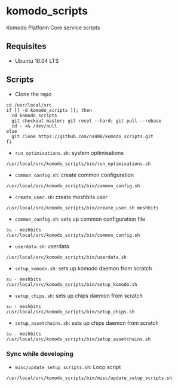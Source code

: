 # komodo_scripts

Komodo Platform Core service scripts

## Requisites

- Ubuntu 16.04 LTS

## Scripts

- Clone the repo
```
cd /usr/local/src
if [[ -d komodo_scripts ]]; then
  cd komodo_scripts
  git checkout master; git reset --hard; git pull --rebase
  cd - >& /dev/null
else
  git clone https://github.com/ns408/komodo_scripts.git
fi
```

- `run_optimisations.sh`: system optimisations
```
/usr/local/src/komodo_scripts/bin/run_optimisations.sh
```

- `common_config.sh`: create common configuration
```
/usr/local/src/komodo_scripts/bin/common_config.sh
```

- `create_user.sh`: create meshbits user
```
/usr/local/src/komodo_scripts/bin/create_user.sh meshbits
```

- `common_config.sh`: sets up common configuration file
```
su - meshbits
/usr/local/src/komodo_scripts/bin/common_config.sh
```

- `userdata.sh`: userdata
```
/usr/local/src/komodo_scripts/bin/userdata.sh
```

- `setup_komodo.sh`: sets up komodo daemon from scratch
```
su - meshbits
/usr/local/src/komodo_scripts/bin/setup_komodo.sh
```

- `setup_chips.sh`: sets up chips daemon from scratch
```
su - meshbits
/usr/local/src/komodo_scripts/bin/setup_chips.sh
```

- `setup_assetchains.sh`: sets up chips daemon from scratch
```
su - meshbits
/usr/local/src/komodo_scripts/bin/setup_assetchains.sh
```


### Sync while developing

- `misc/update_setup_scripts.sh`: Loop script
```
/usr/local/src/komodo_scripts/bin/misc/update_setup_scripts.sh
```
